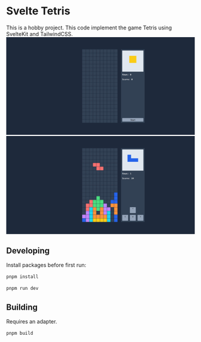 # Svelte Tetris

This is a hobby project. This code implement the game Tetris using SvelteKit and TailwindCSS.
![cap1](docs/capture_1.jpeg?raw=true)
![cap2](docs/capture_2.jpeg?raw=true)

## Developing

Install packages before first run:

```bash
pnpm install
```

```bash
pnpm run dev
```

## Building

Requires an adapter.

```bash
pnpm build
```
